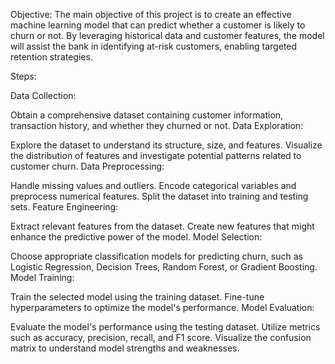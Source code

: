 Objective:
The main objective of this project is to create an effective machine learning model that can predict whether a customer is likely to churn or not. By leveraging historical data and customer features, the model will assist the bank in identifying at-risk customers, enabling targeted retention strategies.

Steps:

Data Collection:

Obtain a comprehensive dataset containing customer information, transaction history, and whether they churned or not.
Data Exploration:

Explore the dataset to understand its structure, size, and features.
Visualize the distribution of features and investigate potential patterns related to customer churn.
Data Preprocessing:

Handle missing values and outliers.
Encode categorical variables and preprocess numerical features.
Split the dataset into training and testing sets.
Feature Engineering:

Extract relevant features from the dataset.
Create new features that might enhance the predictive power of the model.
Model Selection:

Choose appropriate classification models for predicting churn, such as Logistic Regression, Decision Trees, Random Forest, or Gradient Boosting.
Model Training:

Train the selected model using the training dataset.
Fine-tune hyperparameters to optimize the model's performance.
Model Evaluation:

Evaluate the model's performance using the testing dataset.
Utilize metrics such as accuracy, precision, recall, and F1 score.
Visualize the confusion matrix to understand model strengths and weaknesses.
